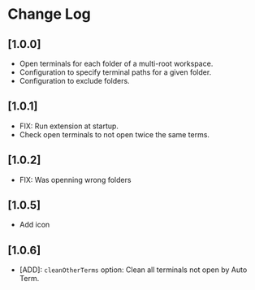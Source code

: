 # Change Log

## [1.0.0]

- Open terminals for each folder of a multi-root workspace.
- Configuration to specify terminal paths for a given folder.
- Configuration to exclude folders.

## [1.0.1]

- FIX: Run extension at startup.
- Check open terminals to not open twice the same terms.

## [1.0.2]

- FIX: Was openning wrong folders

## [1.0.5]

- Add icon

## [1.0.6]

- [ADD]: `cleanOtherTerms` option: Clean all terminals not open by Auto Term.
